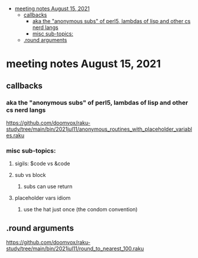 - [meeting notes August 15, 2021](#org05e9cea)
  - [callbacks](#org76ee238)
    - [aka the "anonymous subs" of perl5, lambdas of lisp and other cs nerd langs](#orgabddac6)
    - [misc sub-topics:](#orge5a4b23)
  - [.round arguments](#orgd127840)


<a id="org05e9cea"></a>

# meeting notes August 15, 2021


<a id="org76ee238"></a>

## callbacks


<a id="orgabddac6"></a>

### aka the "anonymous subs" of perl5, lambdas of lisp and other cs nerd langs

<https://github.com/doomvox/raku-study/tree/main/bin/2021jul11/anonymous_routines_with_placeholder_variables.raku>


<a id="orge5a4b23"></a>

### misc sub-topics:

1.  sigils: $code vs &code

2.  sub vs block

    1.  subs can use return

3.  placeholder vars idiom

    1.  use the hat just once (the condom convention)


<a id="orgd127840"></a>

## .round arguments

<https://github.com/doomvox/raku-study/tree/main/bin/2021jul11/round_to_nearest_100.raku>
